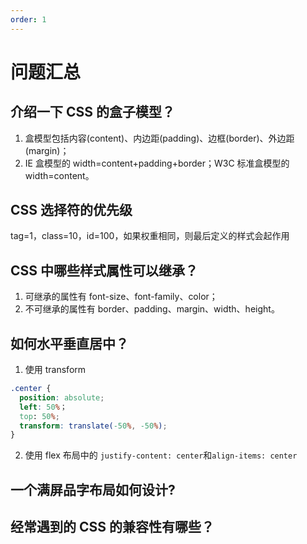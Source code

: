 ```yaml
---
order: 1
---
```


# 问题汇总

## 介绍一下 CSS 的盒子模型？

1. 盒模型包括内容(content)、内边距(padding)、边框(border)、外边距(margin)；
2. IE 盒模型的 width=content+padding+border；W3C 标准盒模型的 width=content。

## CSS 选择符的优先级

tag=1，class=10，id=100，如果权重相同，则最后定义的样式会起作用

## CSS 中哪些样式属性可以继承？

1. 可继承的属性有 font-size、font-family、color；
2. 不可继承的属性有 border、padding、margin、width、height。

## 如何水平垂直居中？

1. 使用 transform

```css
.center {
  position: absolute;
  left: 50%；
  top: 50%;
  transform: translate(-50%, -50%);
}
```

2. 使用 flex 布局中的 `justify-content: center`和`align-items: center`

## 一个满屏品字布局如何设计?

## 经常遇到的 CSS 的兼容性有哪些？
